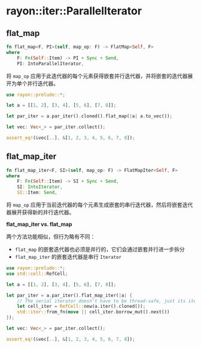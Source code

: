 # rayon::iter::ParallelIterator

## flat_map

```rust
fn flat_map<F, PI>(self, map_op: F) -> FlatMap<Self, F>
where
    F: Fn(Self::Item) -> PI + Sync + Send,
    PI: IntoParallelIterator,
```

将 `map_op` 应用于此迭代器的每个元素获得嵌套并行迭代器，并将嵌套的迭代器展开为单个并行迭代器。

```rust
use rayon::prelude::*;

let a = [[1, 2], [3, 4], [5, 6], [7, 8]];

let par_iter = a.par_iter().cloned().flat_map(|a| a.to_vec());

let vec: Vec<_> = par_iter.collect();

assert_eq!(&vec[..], &[1, 2, 3, 4, 5, 6, 7, 8]);
```

## flat_map_iter

```rust
fn flat_map_iter<F, SI>(self, map_op: F) -> FlatMapIter<Self, F>
where
    F: Fn(Self::Item) -> SI + Sync + Send,
    SI: IntoIterator,
    SI::Item: Send, 
```

将 `map_op` 应用于当前迭代器的每个元素生成嵌套的串行迭代器，然后将嵌套迭代器展开获得新的并行迭代器。

**flat_map_iter vs. flat_map**

两个方法功能相似，但行为略有不同：

- `flat_map` 的嵌套迭代器也必须是并行的，它们会通过嵌套并行进一步拆分
- `flat_map_iter` 的嵌套迭代器是串行 `Iterator`


```rust
use rayon::prelude::*;
use std::cell::RefCell;

let a = [[1, 2], [3, 4], [5, 6], [7, 8]];

let par_iter = a.par_iter().flat_map_iter(|a| {
    // The serial iterator doesn't have to be thread-safe, just its items.
    let cell_iter = RefCell::new(a.iter().cloned());
    std::iter::from_fn(move || cell_iter.borrow_mut().next())
});

let vec: Vec<_> = par_iter.collect();

assert_eq!(&vec[..], &[1, 2, 3, 4, 5, 6, 7, 8]);
```
